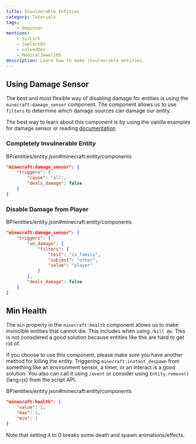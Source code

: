 ```yaml
---
title: Invulnerable Entities
category: Tutorials
tags:
    - beginner
mentions:
    - SirLich
    - Joelant05
    - solvedDev
    - MedicalJewel105
description: Learn how to make invulnerable entities.
---
```


## Using Damage Sensor

The best and most flexible way of disabling damage for entities is using the `minecraft:damage_sensor` component. The component allows us to use `filters` to determine which damage sources can damage our entity.

The best way to learn about this component is by using the vanilla examples for damage sensor or reading [documentation](https://bedrock.dev/docs/stable/Entities#minecraft:damage_sensor)

### Completely Invulnerable Entity

<CodeHeader>BP/entities/entity.json#minecraft:entity/components</CodeHeader>

```json
"minecraft:damage_sensor": {
    "triggers": {
        "cause": "all",
        "deals_damage": false
    }
}
```

### Disable Damage from Player

<CodeHeader>BP/entities/entity.json#minecraft:entity/components</CodeHeader>

```json
"minecraft:damage_sensor": {
    "triggers": {
        "on_damage": {
            "filters": {
                "test": "is_family",
                "subject": "other",
                "value": "player"
            }
        },
        "deals_damage": false
    }
}
```

## Min Health

The `min` property in the `minecraft:health` component allows us to make invincible entities that cannot die. This includes when using `/kill @e`. This is not considered a good solution because entities like this are hard to get rid of.

If you choose to use this component, please make sure you have another method for killing the entity. Triggering `minecraft:instant_despawn` from something like an environment sensor, a timer, or an interact is a good solution. You also can call it using `/event` or consider using `Entity.remove()`{lang=js} from the script API.

<CodeHeader>BP/entities/entity.json#minecraft:entity/components</CodeHeader>

```json
"minecraft:health": {
    "value": 1,
    "max": 1,
    "min": 1
}
```

Note that setting it to 0 breaks some death and spawn animations/effects.
